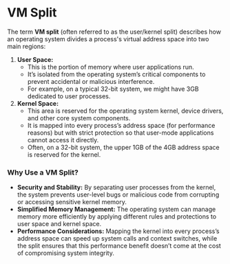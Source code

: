 # VM Split

The term **VM split** (often referred to as the user/kernel split) describes how an operating system divides a process's virtual address space into two main regions:

1. **User Space:**
   - This is the portion of memory where user applications run.
   - It’s isolated from the operating system’s critical components to prevent accidental or malicious interference.
   - For example, on a typical 32-bit system, we might have 3GB dedicated to user processes.
2. **Kernel Space:**
   - This area is reserved for the operating system kernel, device drivers, and other core system components.
   - It is mapped into every process’s address space (for performance reasons) but with strict protection so that user-mode applications cannot access it directly.
   - Often, on a 32-bit system, the upper 1GB of the 4GB address space is reserved for the kernel.

### Why Use a VM Split?

- **Security and Stability:**
  By separating user processes from the kernel, the system prevents user-level bugs or malicious code from corrupting or accessing sensitive kernel memory.
- **Simplified Memory Management:**
  The operating system can manage memory more efficiently by applying different rules and protections to user space and kernel space.
- **Performance Considerations:**
  Mapping the kernel into every process’s address space can speed up system calls and context switches, while the split ensures that this performance benefit doesn’t come at the cost of compromising system integrity.